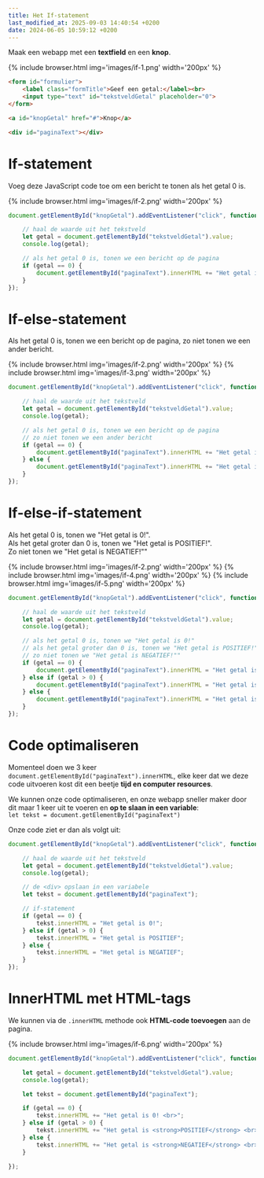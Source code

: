 ```yaml
---
title: Het If-statement
last_modified_at: 2025-09-03 14:40:54 +0200
date: 2024-06-05 10:59:12 +0200
---
```


Maak een webapp met een **textfield** en een **knop**.

{% include browser.html img='images/if-1.png' width='200px' %}

```html
<form id="formulier">
	<label class="formTitle">Geef een getal:</label><br>
	<input type="text" id="tekstveldGetal" placeholder="0">
</form>

<a id="knopGetal" href="#">Knop</a>

<div id="paginaText"></div>
```

# If-statement

Voeg deze JavaScript code toe om een bericht te tonen als het getal 0 is.
	
{% include browser.html img='images/if-2.png' width='200px' %}

```javascript
document.getElementById("knopGetal").addEventListener("click", function () {

	// haal de waarde uit het tekstveld
	let getal = document.getElementById("tekstveldGetal").value;
	console.log(getal);

	// als het getal 0 is, tonen we een bericht op de pagina
	if (getal == 0) {
		document.getElementById("paginaText").innerHTML += "Het getal is 0!";
	}
});
```

# If-else-statement

Als het getal 0 is, tonen we een bericht op de pagina, zo niet tonen we een ander bericht.

{% include browser.html img='images/if-2.png' width='200px' %}
{% include browser.html img='images/if-3.png' width='200px' %}

```javascript
document.getElementById("knopGetal").addEventListener("click", function () {

	// haal de waarde uit het tekstveld
	let getal = document.getElementById("tekstveldGetal").value;
	console.log(getal);

	// als het getal 0 is, tonen we een bericht op de pagina
	// zo niet tonen we een ander bericht
	if (getal == 0) {
		document.getElementById("paginaText").innerHTML += "Het getal is 0!";
	} else {
		document.getElementById("paginaText").innerHTML += "Het getal is niet 0! <br>";
	}
});
```

# If-else-if-statement

Als het getal 0 is, tonen we "Het getal is 0!".  
Als het getal groter dan 0 is, tonen we "Het getal is POSITIEF!".  
Zo niet tonen we "Het getal is NEGATIEF!""

{% include browser.html img='images/if-2.png' width='200px' %}
{% include browser.html img='images/if-4.png' width='200px' %}
{% include browser.html img='images/if-5.png' width='200px' %}

```javascript
document.getElementById("knopGetal").addEventListener("click", function () {

	// haal de waarde uit het tekstveld
	let getal = document.getElementById("tekstveldGetal").value;
	console.log(getal);

	// als het getal 0 is, tonen we "Het getal is 0!"
	// als het getal groter dan 0 is, tonen we "Het getal is POSITIEF!"
	// zo niet tonen we "Het getal is NEGATIEF!""
	if (getal == 0) {
		document.getElementById("paginaText").innerHTML = "Het getal is 0!";
	} else if (getal > 0) {
		document.getElementById("paginaText").innerHTML = "Het getal is POSITIEF";
	} else {
		document.getElementById("paginaText").innerHTML = "Het getal is NEGATIEF";
	}
});
```

# Code optimaliseren

Momenteel doen we 3 keer `document.getElementById("paginaText").innerHTML`, elke keer dat we deze code uitvoeren kost dit een beetje **tijd en computer resources**.

We kunnen onze code optimaliseren, en onze webapp sneller maker door dit maar 1 keer uit te voeren en **op te slaan in een variable**:  
`let tekst = document.getElementById("paginaText")`

Onze code ziet er dan als volgt uit:
```javascript
document.getElementById("knopGetal").addEventListener("click", function () {

	// haal de waarde uit het tekstveld
	let getal = document.getElementById("tekstveldGetal").value;
	console.log(getal);

	// de <div> opslaan in een variabele
	let tekst = document.getElementById("paginaText");

	// if-statement
	if (getal == 0) {
		tekst.innerHTML = "Het getal is 0!";
	} else if (getal > 0) {
		tekst.innerHTML = "Het getal is POSITIEF";
	} else {
		tekst.innerHTML = "Het getal is NEGATIEF";
	}
});
```

# InnerHTML met HTML-tags

We kunnen via de `.innerHTML` methode ook **HTML-code toevoegen** aan de pagina.

{% include browser.html img='images/if-6.png' width='200px' %}

```javascript
document.getElementById("knopGetal").addEventListener("click", function () {

	let getal = document.getElementById("tekstveldGetal").value;
	console.log(getal);

	let tekst = document.getElementById("paginaText");

	if (getal == 0) {
		tekst.innerHTML += "Het getal is 0! <br>";
	} else if (getal > 0) {
		tekst.innerHTML += "Het getal is <strong>POSITIEF</strong> <br>";
	} else {
		tekst.innerHTML += "Het getal is <strong>NEGATIEF</strong> <br>";
	}

});
```
